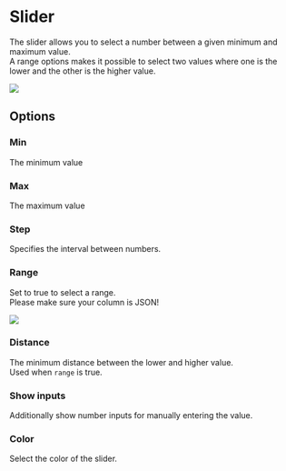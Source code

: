 # Slider

The slider allows you to select a number between a given minimum and maximum value.  
A range options makes it possible to select two values where one is the lower and the other is the higher value.

![](../../.gitbook/assets/bread/formfields/slider/slider.png) 

## Options

### Min

The minimum value

### Max

The maximum value

### Step

Specifies the interval between numbers.

### Range

Set to true to select a range.  
Please make sure your column is JSON!

![](../../.gitbook/assets/bread/formfields/slider/range.png) 

### Distance

The minimum distance between the lower and higher value.  
Used when `range` is true.

### Show inputs

Additionally show number inputs for manually entering the value.

### Color

Select the color of the slider.